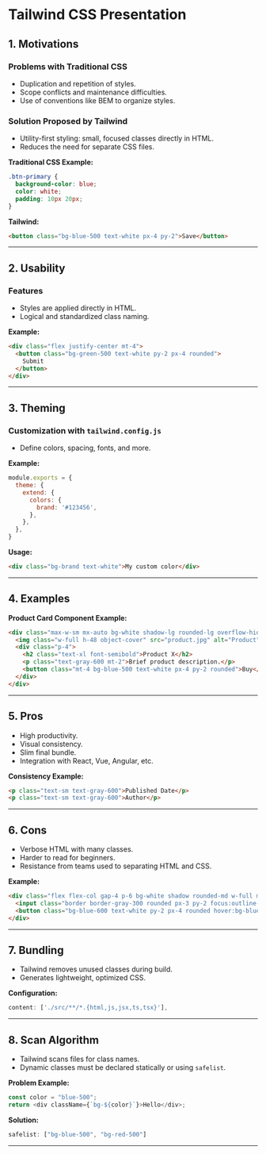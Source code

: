 # Tailwind CSS Presentation

## 1. Motivations

### Problems with Traditional CSS
- Duplication and repetition of styles.
- Scope conflicts and maintenance difficulties.
- Use of conventions like BEM to organize styles.

### Solution Proposed by Tailwind
- Utility-first styling: small, focused classes directly in HTML.
- Reduces the need for separate CSS files.

**Traditional CSS Example:**
```css
.btn-primary {
  background-color: blue;
  color: white;
  padding: 10px 20px;
}
```

**Tailwind:**
```html
<button class="bg-blue-500 text-white px-4 py-2">Save</button>
```

---

## 2. Usability

### Features
- Styles are applied directly in HTML.
- Logical and standardized class naming.

**Example:**
```html
<div class="flex justify-center mt-4">
  <button class="bg-green-500 text-white py-2 px-4 rounded">
    Submit
  </button>
</div>
```

---

## 3. Theming

### Customization with `tailwind.config.js`
- Define colors, spacing, fonts, and more.

**Example:**
```js
module.exports = {
  theme: {
    extend: {
      colors: {
        brand: '#123456',
      },
    },
  },
}
```

**Usage:**
```html
<div class="bg-brand text-white">My custom color</div>
```

---

## 4. Examples

**Product Card Component Example:**
```html
<div class="max-w-sm mx-auto bg-white shadow-lg rounded-lg overflow-hidden">
  <img class="w-full h-48 object-cover" src="product.jpg" alt="Product">
  <div class="p-4">
    <h2 class="text-xl font-semibold">Product X</h2>
    <p class="text-gray-600 mt-2">Brief product description.</p>
    <button class="mt-4 bg-blue-500 text-white px-4 py-2 rounded">Buy</button>
  </div>
</div>
```

---

## 5. Pros

- High productivity.
- Visual consistency.
- Slim final bundle.
- Integration with React, Vue, Angular, etc.

**Consistency Example:**
```html
<p class="text-sm text-gray-600">Published Date</p>
<p class="text-sm text-gray-600">Author</p>
```

---

## 6. Cons

- Verbose HTML with many classes.
- Harder to read for beginners.
- Resistance from teams used to separating HTML and CSS.

**Example:**
```html
<div class="flex flex-col gap-4 p-6 bg-white shadow rounded-md w-full max-w-md mx-auto">
  <input class="border border-gray-300 rounded px-3 py-2 focus:outline-none focus:ring-2 focus:ring-blue-500" />
  <button class="bg-blue-600 text-white py-2 px-4 rounded hover:bg-blue-700">Submit</button>
</div>
```

---

## 7. Bundling

- Tailwind removes unused classes during build.
- Generates lightweight, optimized CSS.

**Configuration:**
```js
content: ['./src/**/*.{html,js,jsx,ts,tsx}'],
```

---

## 8. Scan Algorithm

- Tailwind scans files for class names.
- Dynamic classes must be declared statically or using `safelist`.

**Problem Example:**
```js
const color = "blue-500";
return <div className={`bg-${color}`}>Hello</div>;
```

**Solution:**
```js
safelist: ["bg-blue-500", "bg-red-500"]
```

---
